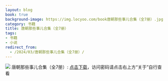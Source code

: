 ```yaml
---
layout: blog
book: true
background-image: https://img.locyoo.com/book唐朝那些事儿合集（全7册）.jpg
category: 书籍
title: 唐朝那些事儿合集（全7册）
tags:
- 书籍
- 小说
redirect_from:
  - /2024/03/唐朝那些事儿合集（全7册）/
---
```

![](https://img.locyoo.com/book唐朝那些事儿合集（全7册）.jpg)
唐朝那些事儿合集（全7册）: <a name = "ref1" href="https://url18.ctfile.com/f/50983618-1449297925-79bc99?p=3619">点击下载</a>，访问密码请点击右上方“关于”自行查看